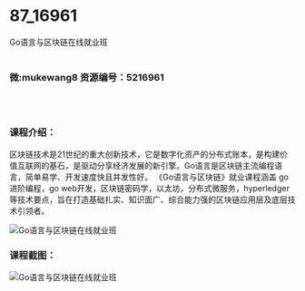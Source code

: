 # 87_16961
Go语言与区块链在线就业班
<br/></br>
<h3>微:mukewang8 资源编号：5216961</h3>
<br/></br>
<h3>课程介绍：</h3>
<p>区块链技术是21世纪的重大创新技术，它是数字化资产的分布式账本，是构建价值互联网的基石，是驱动分享经济发展的新引擎。Go语言是区块链主流编程语言，简单易学、开发速度快且并发性好。 《<a title="查看与 Go语言与区块链 相关的文章" target="_blank">Go语言与区块链</a>》就业课程涵盖 go进阶编程，go web开发，区块链密码学，以太坊，分布式微服务，hyperledger等技术要点，旨在打造基础扎实、知识面广、综合能力强的区块链应用层及底层技术引领者。</p>
<p><img src="https://www.ko996.com/wp-content/uploads/img/2020/12/2-62-300x188.png" alt="Go语言与区块链在线就业班"></p>
<div class="info-desc">
<h3>课程截图：</h3>
<p><img src="https://www.ko996.com/wp-content/uploads/img/2020/12/1-68.png" alt="Go语言与区块链在线就业班"></p>


			
</div>
